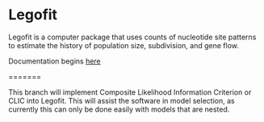 Legofit
=======

Legofit is a computer package that uses counts of nucleotide site
patterns to estimate the history of population size, subdivision, and
gene flow.

Documentation begins [here](http://content.csbs.utah.edu/~rogers/src/legofit/index.html)

=======

This branch will implement Composite Likelihood Information Criterion or CLIC into Legofit.  This will assist the software in model selection, as currently this can only be done easily with models that are nested.
